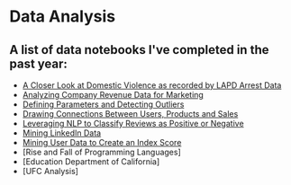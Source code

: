 # Data Analysis

## A list of data notebooks I've completed in the past year: 
- [A Closer Look at Domestic Violence as recorded by LAPD Arrest Data](https://github.com/embandera/Data-Analysis-Python/tree/main/A%20Closer%20Look%20at%20Domestic%20Violence%20as%20recorded%20by%20LAPD%20Arrest%20Data)
- [Analyzing Company Revenue Data for Marketing](https://github.com/embandera/Data-Analysis-Python/tree/main/Analyzing%20Company%20Revenue%20Data%20for%20Marketing)
- [Defining Parameters and Detecting Outliers](https://github.com/embandera/Data-Analysis-Python/tree/main/Defining%20Parameters%20and%20Detecting%20Outliers)
- [Drawing Connections Between Users, Products and Sales](https://github.com/embandera/Data-Analysis-Python/tree/main/Drawing%20Connections%20Between%20Users%2C%20Products%20and%20Sales)
- [Leveraging NLP to Classify Reviews as Positive or Negative](https://github.com/embandera/Data-Analysis-Python/tree/main/Leveraging%20NLP%20to%20Classify%20Reviews%20as%20Positive%20or%20Negative)
- [Mining LinkedIn Data](https://github.com/embandera/Data-Analysis-Python/tree/main/Mining%20LinkedIn%20Data)
- [Mining User Data to Create an Index Score](https://github.com/embandera/Data-Analysis-Python/tree/main/Mining%20User%20Data%20to%20Create%20an%20Index%20Score)
- [Rise and Fall of Programming Languages]
- [Education Department of California]
- [UFC Analysis]
